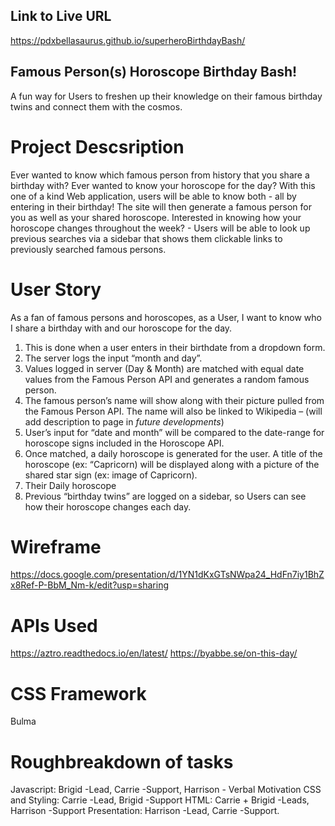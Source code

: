 ## Link to Live URL
https://pdxbellasaurus.github.io/superheroBirthdayBash/

## Famous Person(s) Horoscope Birthday Bash!
A fun way for Users to freshen up their knowledge on their famous birthday twins and connect them with the cosmos. 

# Project Descsription
Ever wanted to know which famous person from history that you share a birthday with? Ever wanted to know your horoscope for the day? With this one of a kind Web application, users will be able to know both - all by entering in their birthday! The site will then generate a famous person for you as well as your shared horoscope. Interested in knowing how your horoscope changes throughout the week? - Users will be able to look up previous searches via a sidebar that shows them clickable links to previously searched famous persons. 

# User Story
As a fan of famous persons and horoscopes, as a User, I want to know who I share a birthday with and our horoscope for the day. 
1.	This is done when a user enters in their birthdate from a dropdown form.
2.	The server logs the input “month and day”. 
3.	Values logged in server (Day & Month) are matched with equal date values from the Famous Person API and generates a random famous person. 
4.	The famous person’s name will show along with their picture pulled from the Famous Person API. The name will also be linked to Wikipedia – (will add description to page in *future developments*)
5.	User’s input for “date and month” will be compared to the date-range for horoscope signs included in the Horoscope API. 
6.	Once matched, a daily horoscope is generated for the user. A title of the horoscope (ex: “Capricorn) will be displayed along with a picture of the shared star sign (ex: image of Capricorn). 
7.	Their Daily horoscope
8.	Previous “birthday twins” are logged on a sidebar, so Users can see how their horoscope changes each day.

# Wireframe
https://docs.google.com/presentation/d/1YN1dKxGTsNWpa24_HdFn7iy1BhZx8Ref-P-BbM_Nm-k/edit?usp=sharing

# APIs Used
https://aztro.readthedocs.io/en/latest/
https://byabbe.se/on-this-day/

# CSS Framework
Bulma

# Roughbreakdown of tasks
Javascript: Brigid -Lead, Carrie -Support, Harrison - Verbal Motivation
CSS and Styling: Carrie -Lead, Brigid -Support 
HTML: Carrie + Brigid -Leads, Harrison -Support
Presentation: Harrison -Lead, Carrie -Support. 
